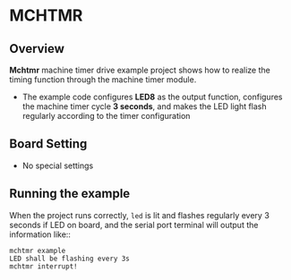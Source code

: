 # MCHTMR

## Overview

**Mchtmr** machine timer drive example project shows how to realize the timing function through the machine timer module.
- The example code configures **LED8** as the output function, configures the machine timer cycle **3 seconds**, and makes the LED light flash regularly according to the timer configuration

## Board Setting

- No special settings

## Running the example

When the project runs correctly, ``led`` is lit and flashes regularly every 3 seconds if LED on board, and the serial port terminal will output the information like::
```console
mchtmr example
LED shall be flashing every 3s
mchtmr interrupt!
```
